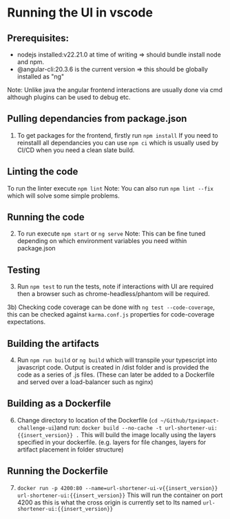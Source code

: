 # Running the UI in vscode

## Prerequisites:
- nodejs installed:v22.21.0 at time of writing => should bundle install node and npm.
- @angular-cli:20.3.6 is the current version => this should be globally installed as "ng"

Note: Unlike java the angular frontend interactions are usually done via cmd although plugins can be used to debug etc.

## Pulling dependancies from package.json
1) To get packages for the frontend, firstly run `npm install`
If you need to reinstalll all dependancies you can use `npm ci` which is usually used by CI/CD when you need a clean slate build.

## Linting the code
To run the linter execute `npm lint`
Note: You can also run `npm lint --fix` which will solve some simple problems. 

## Running the code
2) To run execute `npm start` or `ng serve`
Note: This can be fine tuned depending on which environment variables you need within package.json

## Testing
3) Run `npm test` to run the tests, note if interactions with UI are required then a browser such as chrome-headless/phantom will be required.

3b) Checking code coverage can be done with `ng test --code-coverage`, this can be checked against `karma.conf.js` properties for code-coverage expectations.

## Building the artifacts
4) Run `npm run build` or `ng build` which will transpile your typescript into javascript code.
Output is created in /dist folder and is provided the code as a series of .js files. (These can later be added to a Dockerfile and served over a load-balancer such as nginx)

## Building as a Dockerfile
6) Change directory to location of the Dockerfile (`cd ~/Github/tpximpact-challenge-ui`)and run: `docker build --no-cache -t url-shortener-ui:{{insert_version}} .`
   This will build the image locally using the layers specified in your dockerfile. (e.g. layers for file changes, layers for artifact placement in folder structure)

## Running the Dockerfile
7) `docker run -p 4200:80 --name=url-shortener-ui-v{{insert_version}} url-shortener-ui:{{insert_version}}`
   This will run the container on port 4200 as this is what the cross origin is currently set to
   Its named `url-shortener-ui:{{insert_version}}`
